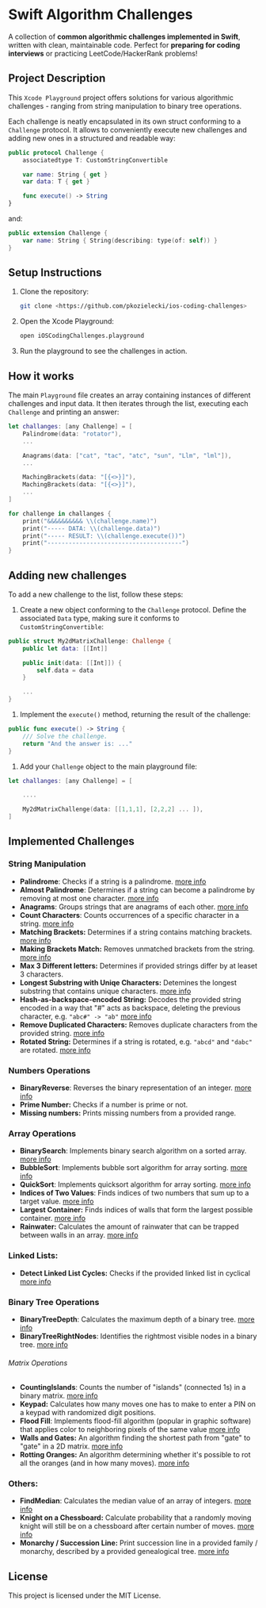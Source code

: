 # Swift Algorithm Challenges

A collection of **common algorithmic challenges implemented in Swift**, written with clean, maintainable code. Perfect for **preparing for coding interviews** or practicing LeetCode/HackerRank problems!

## Project Description

This `Xcode Playground` project offers solutions for various algorithmic challenges - ranging from string manipulation to binary tree operations.

Each challenge is neatly encapsulated in its own struct conforming to a `Challenge` protocol. It allows to conveniently execute new challenges and adding new ones in a structured and readable way:

```swift
public protocol Challenge {
    associatedtype T: CustomStringConvertible

    var name: String { get }
    var data: T { get }

    func execute() -> String
}
```

and:

```swift
public extension Challenge {
    var name: String { String(describing: type(of: self)) }
}
```

## Setup Instructions

1. Clone the repository:
   
   ```bash
   git clone <https://github.com/pkozielecki/ios-coding-challenges>
   ```

2. Open the Xcode Playground:
   
   ```bash
   open iOSCodingChallenges.playground
   ```

3. Run the playground to see the challenges in action.

## How it works

The main `Playground` file creates an array containing instances of different challenges and input data. It then iterates through the list, executing each `Challenge` and printing an answer:

```swift
let challanges: [any Challenge] = [
    Palindrome(data: "rotator"),
    ...

    Anagrams(data: ["cat", "tac", "atc", "sun", "Llm", "lml"]),
    ...

    MachingBrackets(data: "[{<>}]"),
    MachingBrackets(data: "[{<>}]"),
    ...
]

for challenge in challanges {
    print("&&&&&&&&&& \\(challenge.name)")
    print("----- DATA: \\(challenge.data)")
    print("----- RESULT: \\(challenge.execute())")
    print("--------------------------------------")
}
```

## Adding new challenges

To add a new challenge to the list, follow these steps:

1. Create a new object conforming to the `Challenge` protocol.
   Define the associated `Data` type, making sure it conforms to `CustomStringConvertible`:

```swift
public struct My2dMatrixChallenge: Challenge {
    public let data: [[Int]]

    public init(data: [[Int]]) {
        self.data = data
    }

    ...
}
```

1. Implement the `execute()` method, returning the result of the challenge:

```swift
public func execute() -> String {
    /// Solve the challenge.       
    return "And the answer is: ..."
}
```

1. Add your `Challenge` object to the main playground file:

```swift
let challanges: [any Challenge] = [

    ....

    My2dMatrixChallenge(data: [[1,1,1], [2,2,2] ... ]),
]
```

## Implemented Challenges

### String Manipulation

- **Palindrome**:
  Checks if a string is a palindrome. 
  [more info](https://en.wikipedia.org/wiki/Palindrome)
- **Almost Palindrome**:
  Determines if a string can become a palindrome by removing at most one character. 
  [more info](https://medium.com/@wendellrodrigues89/almost-palindrome-edd618041983)
- **Anagrams**:
  Groups strings that are anagrams of each other. 
  [more info](https://en.wikipedia.org/wiki/Anagram)
- **Count Characters**:
  Counts occurrences of a specific character in a string. 
  [more info](https://en.wikipedia.org/wiki/Character_counting)
- **Matching Brackets:** 
  Determines if a string contains matching brackets. 
  [more info](https://www.hackerrank.com/challenges/balanced-brackets/problem)
- **Making Brackets Match:** 
  Removes unmatched brackets from the string.
  [more info](https://www.geeksforgeeks.org/remove-invalid-parentheses/)
- **Max 3 Different letters:** 
  Determines if provided strings differ by at leaset 3 characters.
- **Longest Substring with Uniqe Characters:** 
  Detemines the longest substring that contains unique characters. 
  [more info](https://leetcode.com/problems/longest-substring-without-repeating-characters/description/)
- **Hash-as-backspace-encoded String:** 
  Decodes the provided string encoded in a way that "#" acts as backspace, deleting the previous character, e.g. `"abc#" -> "ab"` 
  [more info](https://leetcode.com/problems/backspace-string-compare/description/)
- **Remove Duplicated Characters:** 
  Removes duplicate characters from the provided string. 
  [more info](https://www.geeksforgeeks.org/remove-duplicates-from-a-given-string/)
- **Rotated String:** 
  Determines if a string is rotated, e.g. `"abcd"` and `"dabc"` are rotated. 
  [more info](https://leetcode.com/problems/rotate-string/description/)

### Numbers Operations

- **BinaryReverse**: 
  Reverses the binary representation of an integer. 
  [more info](https://en.wikipedia.org/wiki/Bitwise_operation)
- **Prime Number:** 
  Checks if a number is prime or not.
- **Missing numbers:** 
  Prints missing numbers from a provided range.

### Array Operations

- **BinarySearch**: 
  Implements binary search algorithm on a sorted array. 
  [more info](https://en.wikipedia.org/wiki/Binary_search_algorithm)
- **BubbleSort**: 
  Implements bubble sort algorithm for array sorting. 
  [more info](https://en.wikipedia.org/wiki/Bubble_sort)
- **QuickSort**: 
  Implements quicksort algorithm for array sorting. 
  [more info](https://www.geeksforgeeks.org/quick-sort-algorithm/)
- **Indices of Two Values**: 
  Finds indices of two numbers that sum up to a target value. 
  [more info](https://leetcode.com/problems/two-sum/)
- **Largest Container:** 
  Finds indices of walls that form the largest possible container. 
  [more info](https://leetcode.com/problems/container-with-most-water/description/)
- **Rainwater:** 
  Calculates the amount of rainwater that can be trapped between walls in an array. 
  [more info](https://leetcode.com/problems/trapping-rain-water/description/)

### Linked Lists:

- **Detect Linked List Cycles:**
  Checks if the provided linked list in cyclical 
  [more info](https://leetcode.com/problems/linked-list-cycle/)

### Binary Tree Operations

- **BinaryTreeDepth**: 
  Calculates the maximum depth of a binary tree. 
  [more info](https://en.wikipedia.org/wiki/Tree_(data_structure)#Depth)
- **BinaryTreeRightNodes**: 
  Identifies the rightmost visible nodes in a binary tree. 
  [more info](https://en.wikipedia.org/wiki/Tree_traversal)

###### Matrix Operations

- **CountingIslands**: 
  Counts the number of "islands" (connected 1s) in a binary matrix. 
  [more info](https://en.wikipedia.org/wiki/Connected-component_labeling)
- **Keypad:** 
  Calculates how many moves one has to make to enter a PIN on a keypad with randomized digit positions.
- **Flood Fill**: 
  Implements flood-fill algorithm (popular in graphic software) that applies color to neighboring pixels of the same value 
  [more info](https://leetcode.com/problems/flood-fill/description/)
- **Walls and Gates:** 
  An algorithm finding the shortest path from "gate" to "gate" in a 2D matrix. 
  [more info](https://leetcode.com/problems/walls-and-gates/description/)
- **Rotting Oranges:** 
  An algorithm determining whether it's possible to rot all the oranges (and in how many moves). 
  [more info](https://leetcode.com/problems/rotting-oranges/description/)

### Others:

- **FindMedian**: 
  Calculates the median value of an array of integers. 
  [more info](https://en.wikipedia.org/wiki/Median)
- **Knight on a Chessboard:** 
  Calculate probability that a randomly moving knight will still be on a chessboard after certain number of moves. 
  [more info](https://leetcode.com/problems/knight-probability-in-chessboard/description/)
- **Monarchy / Succession Line:** 
  Print succession line in a provided family / monarchy, described by a provided genealogical tree. 
  [more info](https://leetcode.com/problems/throne-inheritance/description/) 

## License

This project is licensed under the MIT License.
